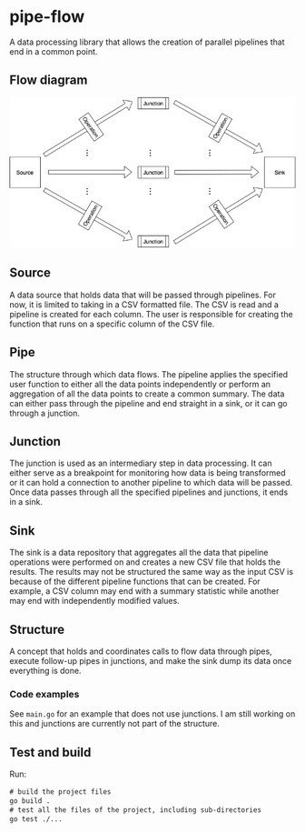# pipe-flow
A data processing library that allows the creation of parallel pipelines that end in a common point.

## Flow diagram

![](diagram.png)

## Source
A data source that holds data that will be passed through pipelines. For now, it is limited to taking in a CSV 
formatted file. The CSV is read and a pipeline is created for each column. The user is responsible for creating
the function that runs on a specific column of the CSV file.

## Pipe
The structure through which data flows. The pipeline applies the specified user function to either all the data points
independently or perform an aggregation of all the data points to create a common summary. The data can either pass 
through the pipeline and end straight in a sink, or it can go through a junction.

## Junction
The junction is used as an intermediary step in data processing. It can either serve as a breakpoint for monitoring how
data is being transformed or it can hold a connection to another pipeline to which data will be passed. Once data passes
through all the specified pipelines and junctions, it ends in a sink.

## Sink
The sink is a data repository that aggregates all the data that pipeline operations were performed on and creates a new
CSV file that holds the results. The results may not be structured the same way as the input CSV is because of the 
different pipeline functions that can be created. For example, a CSV column may end with a summary statistic while 
another may end with independently modified values.

## Structure
A concept that holds and coordinates calls to flow data through pipes, execute follow-up pipes in junctions, and make 
the sink dump its data once everything is done.

### Code examples
See `main.go` for an example that does not use junctions. I am still working on this and junctions are currently not 
part of the structure. 

## Test and build
Run: 
```
# build the project files
go build .
# test all the files of the project, including sub-directories
go test ./...
```